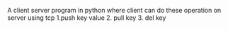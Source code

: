 A client server program in python where 
client can do these operation on server using tcp
		1.push key value
		2. pull key
		3. del key